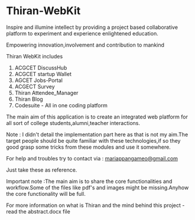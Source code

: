 # Thiran-WebKit
Inspire and illumine intellect by providing a project based collaborative platform to experiment and experience enlightened education.

Empowering innovation,involvement and contribution to mankind

Thiran WebKit includes 
  
   1. ACGCET DiscussHub
   2. ACGCET startup Wallet
   3. AGCET Jobs-Portal
   4. ACGECT Survey
   5. Thiran Attendee_Manager
   6. Thiran Blog
   7. Codesuite - All in one coding platform
   
   The main aim of this application is to create an integrated web platform for all sort of college students,alumni,teacher interactions.
   
   Note : I didn't detail the implementation part here as that is not my aim.The target people should be quite familiar with these       technologies,if so they good grasp some tricks from these modules and use it somewhere.
   
For help and troubles try to contact via : mariappangameo@gmail.com


Just take these as reference.



Important note :The main aim is to share the core functionalities and workflow.Some of the files like pdf's and images might be missing.Anyhow the core functionality will be full.

For more information on what is Thiran and the mind behind this project - read the abstract.docx file
